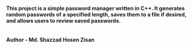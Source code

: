 <h4> This project is a simple password manager written in <b>C++</b>. It generates random passwords of a specified length, saves them to a file if desired, and allows users to review saved passwords.
</h4>
<br/>
<b> Author - Md. Shazzad Hosen Zisan </b>
